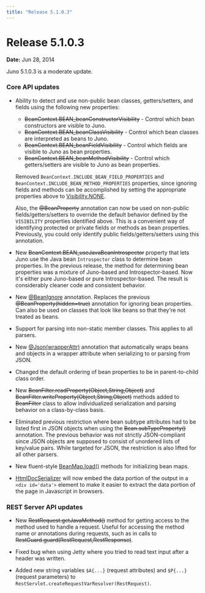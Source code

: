 ```yaml
---
title: "Release 5.1.0.3"
---
```


# Release 5.1.0.3

**Date:** Jun 28, 2014

Juno 5.1.0.3 is a moderate update.

### Core API updates

- Ability to detect and use non-public bean classes, getters/setters, and fields using the following new properties:
  - ~~BeanContext.BEAN_beanConstructorVisibility~~ - Control which bean constructors are visible to Juno.
  - ~~BeanContext.BEAN_beanClassVisibility~~ - Control which bean classes are interpreted as beans to Juno.
  - ~~BeanContext.BEAN_beanFieldVisibility~~ - Control which fields are visible to Juno as bean properties.
  - ~~BeanContext.BEAN_beanMethodVisibility~~ - Control which getters/setters are visible to Juno as bean properties.

  Removed `BeanContext.INCLUDE_BEAN_FIELD_PROPERTIES` and `BeanContext.INCLUDE_BEAN_METHOD_PROPERTIES` properties, since
  ignoring fields and methods can be accomplished by setting the appropriate properties above to <a href="/site/apidocs/org/apache/juneau/Visibility.html#NONE" target="_blank">Visibility.NONE</a>.

  Also, the ~~@BeanProperty~~ annotation can now be used on non-public fields/getters/setters to override the default
  behavior defined by the `VISIBILITY` properties identified above.
  This is a convenient way of identifying protected or private fields or methods as bean properties.
  Previously, you could only identify public fields/getters/setters using this annotation.

- New ~~BeanContext.BEAN_useJavaBeanIntrospector~~ property that lets Juno use the Java bean `Introspector` class to determine bean properties. In the previous release, the method for determining bean properties was a mixture of Juno-based and Introspector-based. Now it's either pure Juno-based or pure Introspector-based. The result is considerably cleaner code and consistent behavior.

- New <a href="/site/apidocs/org/apache/juneau/annotation/BeanIgnore.html" target="_blank">@BeanIgnore</a> annotation. Replaces the previous ~~@BeanProperty(hidden=true)~~ annotation for ignoring bean properties. Can also be used on classes that look like beans so that they're not treated as beans.

- Support for parsing into non-static member classes. This applies to all parsers.

- New <a href="/site/apidocs/org/apache/juneau/json/annotation/Json.html#wrapperAttr()" target="_blank">@Json(wrapperAttr)</a> annotation that automatically wraps beans and objects in a wrapper attribute when serializing to or parsing from JSON.

- Changed the default ordering of bean properties to be in parent-to-child class order.

- New ~~BeanFilter.readProperty(Object,String,Object)~~ and ~~BeanFilter.writeProperty(Object,String,Object)~~ methods added to ~~BeanFilter~~ class to allow individualized serialization and parsing behavior on a class-by-class basis.

- Eliminated previous restriction where bean subtype attributes had to be listed first in JSON objects when using the ~~Bean.subTypeProperty()~~ annotation. The previous behavior was not strictly JSON-compliant since JSON objects are supposed to consist of unordered lists of key/value pairs. While targeted for JSON, the restriction is also lifted for all other parsers.

- New fluent-style <a href="/site/apidocs/org/apache/juneau/BeanMap.html#load(java.io.Reader,org.apache.juneau.parser.ReaderParser)" target="_blank">BeanMap.load()</a> methods for initializing bean maps.

- <a href="/site/apidocs/org/apache/juneau/html/HtmlDocSerializer.html" target="_blank">HtmlDocSerializer</a> will now embed the data portion of the output in a `<div id='data'>` element to make it easier to extract the data portion of the page in Javascript in browsers.

### REST Server API updates

- New ~~RestRequest.getJavaMethod()~~ method for getting access to the method used to handle a request. Useful for accessing the method name or annotations during requests, such as in calls to ~~RestGuard.guard(RestRequest,RestResponse)~~.

- Fixed bug when using Jetty where you tried to read text input after a header was written.

- Added new string variables `$A{...}` (request attributes) and `$P{...}` (request parameters) to `RestServlet.createRequestVarResolver(RestRequest)`.
